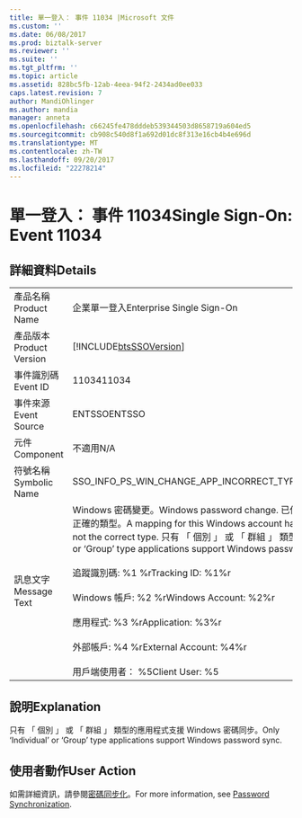 ```yaml
---
title: 單一登入： 事件 11034 |Microsoft 文件
ms.custom: ''
ms.date: 06/08/2017
ms.prod: biztalk-server
ms.reviewer: ''
ms.suite: ''
ms.tgt_pltfrm: ''
ms.topic: article
ms.assetid: 828bc5fb-12ab-4eea-94f2-2434ad0ee033
caps.latest.revision: 7
author: MandiOhlinger
ms.author: mandia
manager: anneta
ms.openlocfilehash: c66245fe478dddeb539344503d8658719a604ed5
ms.sourcegitcommit: cb908c540d8f1a692d01dc8f313e16cb4b4e696d
ms.translationtype: MT
ms.contentlocale: zh-TW
ms.lasthandoff: 09/20/2017
ms.locfileid: "22278214"
---
```

# <a name="single-sign-on-event-11034"></a><span data-ttu-id="27268-102">單一登入： 事件 11034</span><span class="sxs-lookup"><span data-stu-id="27268-102">Single Sign-On: Event 11034</span></span>
## <a name="details"></a><span data-ttu-id="27268-103">詳細資料</span><span class="sxs-lookup"><span data-stu-id="27268-103">Details</span></span>  
  
|||  
|-|-|  
|<span data-ttu-id="27268-104">產品名稱</span><span class="sxs-lookup"><span data-stu-id="27268-104">Product Name</span></span>|<span data-ttu-id="27268-105">企業單一登入</span><span class="sxs-lookup"><span data-stu-id="27268-105">Enterprise Single Sign-On</span></span>|  
|<span data-ttu-id="27268-106">產品版本</span><span class="sxs-lookup"><span data-stu-id="27268-106">Product Version</span></span>|[!INCLUDE[btsSSOVersion](../includes/btsssoversion-md.md)]|  
|<span data-ttu-id="27268-107">事件識別碼</span><span class="sxs-lookup"><span data-stu-id="27268-107">Event ID</span></span>|<span data-ttu-id="27268-108">11034</span><span class="sxs-lookup"><span data-stu-id="27268-108">11034</span></span>|  
|<span data-ttu-id="27268-109">事件來源</span><span class="sxs-lookup"><span data-stu-id="27268-109">Event Source</span></span>|<span data-ttu-id="27268-110">ENTSSO</span><span class="sxs-lookup"><span data-stu-id="27268-110">ENTSSO</span></span>|  
|<span data-ttu-id="27268-111">元件</span><span class="sxs-lookup"><span data-stu-id="27268-111">Component</span></span>|<span data-ttu-id="27268-112">不適用</span><span class="sxs-lookup"><span data-stu-id="27268-112">N/A</span></span>|  
|<span data-ttu-id="27268-113">符號名稱</span><span class="sxs-lookup"><span data-stu-id="27268-113">Symbolic Name</span></span>|<span data-ttu-id="27268-114">SSO_INFO_PS_WIN_CHANGE_APP_INCORRECT_TYPE</span><span class="sxs-lookup"><span data-stu-id="27268-114">SSO_INFO_PS_WIN_CHANGE_APP_INCORRECT_TYPE</span></span>|  
|<span data-ttu-id="27268-115">訊息文字</span><span class="sxs-lookup"><span data-stu-id="27268-115">Message Text</span></span>|<span data-ttu-id="27268-116">Windows 密碼變更。</span><span class="sxs-lookup"><span data-stu-id="27268-116">Windows password change.</span></span> <span data-ttu-id="27268-117">已偵測到此 Windows 帳戶的對應但忽略，因為應用程式不是正確的類型。</span><span class="sxs-lookup"><span data-stu-id="27268-117">A mapping for this Windows account has been detected but ignored because the application is not the correct type.</span></span> <span data-ttu-id="27268-118">只有 「 個別 」 或 「 群組 」 類型的應用程式支援 Windows 密碼 sync.%r</span><span class="sxs-lookup"><span data-stu-id="27268-118">Only ‘Individual’ or ‘Group’ type applications support Windows password sync.%r</span></span><br /><br /> <span data-ttu-id="27268-119">追蹤識別碼: %1 %r</span><span class="sxs-lookup"><span data-stu-id="27268-119">Tracking ID: %1%r</span></span><br /><br /> <span data-ttu-id="27268-120">Windows 帳戶: %2 %r</span><span class="sxs-lookup"><span data-stu-id="27268-120">Windows Account: %2%r</span></span><br /><br /> <span data-ttu-id="27268-121">應用程式: %3 %r</span><span class="sxs-lookup"><span data-stu-id="27268-121">Application: %3%r</span></span><br /><br /> <span data-ttu-id="27268-122">外部帳戶: %4 %r</span><span class="sxs-lookup"><span data-stu-id="27268-122">External Account: %4%r</span></span><br /><br /> <span data-ttu-id="27268-123">用戶端使用者： %5</span><span class="sxs-lookup"><span data-stu-id="27268-123">Client User: %5</span></span>|  
  
## <a name="explanation"></a><span data-ttu-id="27268-124">說明</span><span class="sxs-lookup"><span data-stu-id="27268-124">Explanation</span></span>  
 <span data-ttu-id="27268-125">只有 「 個別 」 或 「 群組 」 類型的應用程式支援 Windows 密碼同步。</span><span class="sxs-lookup"><span data-stu-id="27268-125">Only ‘Individual’ or ‘Group’ type applications support Windows password sync.</span></span>  
  
## <a name="user-action"></a><span data-ttu-id="27268-126">使用者動作</span><span class="sxs-lookup"><span data-stu-id="27268-126">User Action</span></span>  
 <span data-ttu-id="27268-127">如需詳細資訊，請參閱[密碼同步化](../core/password-synchronization2.md)。</span><span class="sxs-lookup"><span data-stu-id="27268-127">For more information, see [Password Synchronization](../core/password-synchronization2.md).</span></span>
